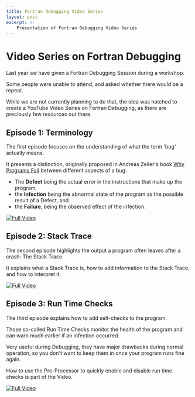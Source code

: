 ```yaml
---
title: Fortran Debugging Video Series
layout: post
excerpt: >-
    Presentation of Fortran Debugging Video Series
---
```


Video Series on Fortran Debugging
=================================

Last year we have given a Fortran Debugging Session during a workshop.

Some people were unable to attend, and asked whether there would be a repeat.

While we are not currently planning to do that, the idea was hatched to create a YouTube Video Series on Fortran Debugging, as there are preciously few resources out there.

## Episode 1: Terminology

The first episode focuses on the understanding of what the term 'bug' actually means.

It presents a distinction, originally proposed in Andreas Zeller's book [Why Programs Fail](http://www.whyprogramsfail.com/book.php) between different aspects of a bug:

* The **Defect** being the actual error in the instructions that make up the program,
* the **Infection** being the abnormal state of the program as the possible result of a Defect, and
* the **Failure**, being the observed effect of the infection.

[![Full Video](https://img.youtube.com/vi/8qw0hXNNRFk/0.jpg)](https://www.youtube.com/watch?v=8qw0hXNNRFk)

## Episode 2: Stack Trace

The second episode highlights the output a program often leaves after a crash: The Stack Trace.

It explains what a Stack Trace is, how to add information to the Stack Trace, and how to interpret it.

[![Full Video](https://img.youtube.com/vi/-JhgdVJqOhI/0.jpg)](https://www.youtube.com/watch?v=-JhgdVJqOhI)

## Episode 3: Run Time Checks

The third episode explains how to add self-checks to the program.

Those so-called Run Time Checks monitor the health of the program and can warn much earlier if an infection occurred.

Very useful during Debugging, they have major drawbacks during normal operation, so you don't want to keep them in once your program runs fine again.

How to use the Pre-Processor to quickly enable and disable run time checks is part of the Video.

[![Full Video](https://img.youtube.com/vi/WkpDFlytOqw/0.jpg)](https://www.youtube.com/watch?v=WkpDFlytOqw)
